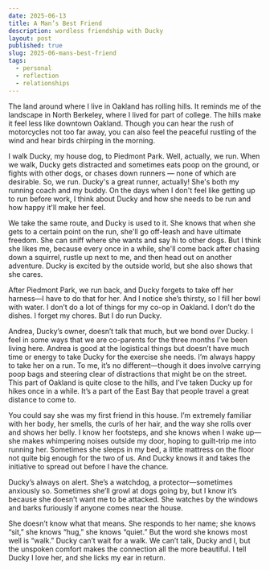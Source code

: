 ```yaml
---
date: 2025-06-13
title: A Man’s Best Friend
description: wordless friendship with Ducky
layout: post
published: true
slug: 2025-06-mans-best-friend
tags:
  - personal
  - reflection
  - relationships
---
```


The land around where I live in Oakland has rolling hills. It reminds me of the landscape in North Berkeley, where I lived for part of college. The hills make it feel less like downtown Oakland. Though you can hear the rush of motorcycles not too far away, you can also feel the peaceful rustling of the wind and hear birds chirping in the morning.

I walk Ducky, my house dog, to Piedmont Park. Well, actually, we run. When we walk, Ducky gets distracted and sometimes eats poop on the ground, or fights with other dogs, or chases down runners — none of which are desirable. So, we run. Ducky's a great runner, actually! She's both my running coach and my buddy. On the days when I don't feel like getting up to run before work, I think about Ducky and how she needs to be run and how happy it'll make her feel.

We take the same route, and Ducky is used to it. She knows that when she gets to a certain point on the run, she'll go off-leash and have ultimate freedom. She can sniff where she wants and say hi to other dogs. But I think she likes me, because every once in a while, she'll come back after chasing down a squirrel, rustle up next to me, and then head out on another adventure. Ducky is excited by the outside world, but she also shows that she cares.

After Piedmont Park, we run back, and Ducky forgets to take off her harness—I have to do that for her. And I notice she’s thirsty, so I fill her bowl with water. I don’t do a lot of things for my co-op in Oakland. I don’t do the dishes. I forget my chores. But I do run Ducky.

Andrea, Ducky’s owner, doesn’t talk that much, but we bond over Ducky. I feel in some ways that we are co-parents for the three months I’ve been living here. Andrea is good at the logistical things but doesn’t have much time or energy to take Ducky for the exercise she needs. I’m always happy to take her on a run. To me, it’s no different—though it does involve carrying poop bags and steering clear of distractions that might be on the street. This part of Oakland is quite close to the hills, and I’ve taken Ducky up for hikes once in a while. It’s a part of the East Bay that people travel a great distance to come to.

You could say she was my first friend in this house. I’m extremely familiar with her body, her smells, the curls of her hair, and the way she rolls over and shows her belly. I know her footsteps, and she knows when I wake up—she makes whimpering noises outside my door, hoping to guilt-trip me into running her. Sometimes she sleeps in my bed, a little mattress on the floor not quite big enough for the two of us. And Ducky knows it and takes the initiative to spread out before I have the chance.

Ducky’s always on alert. She’s a watchdog, a protector—sometimes anxiously so. Sometimes she’ll growl at dogs going by, but I know it’s because she doesn’t want me to be attacked. She watches by the windows and barks furiously if anyone comes near the house.

She doesn’t know what that means. She responds to her name; she knows “sit,” she knows “hug,” she knows “quiet.” But the word she knows most well is “walk.” Ducky can’t wait for a walk. We can’t talk, Ducky and I, but the unspoken comfort makes the connection all the more beautiful. I tell Ducky I love her, and she licks my ear in return.
